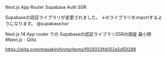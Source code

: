 Next.js App Router
Supabase Auth SSR

Supabaseの認証ライブラリが変更されました。
↓のライブラリをimportするようになります。
@supabase/ssr

Next.js 14 App router での Supabaseの認証ライブラリSSRの調査 最小限 #Next.js - Qiita

https://qiita.com/masakinihirota/items/f925033fd052e5d59288
